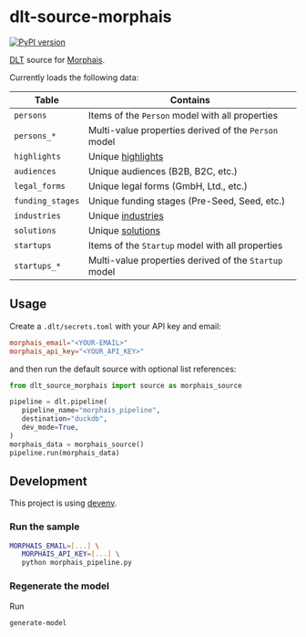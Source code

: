 # dlt-source-morphais

[![PyPI version](https://img.shields.io/pypi/v/dlt-source-morphais)](https://pypi.org/project/dlt-source-morphais/)

[DLT](htps://www.github.com/dlt-hub/dlt) source for [Morphais](https://www.morphais.com/).

Currently loads the following data:

| Table | Contains |
| -- | -- |
| `persons` | Items of the `Person` model with all properties |
| `persons_*` | Multi-value properties derived of the `Person` model |
| `highlights` | Unique [highlights](https://morphais.readme.io/reference/filter-functions#highlights) |
| `audiences` | Unique audiences (B2B, B2C, etc.)  |
| `legal_forms` | Unique legal forms (GmbH, Ltd., etc.) |
| `funding_stages` | Unique funding stages (Pre-Seed, Seed, etc.)  |
| `industries` | Unique [industries](https://morphais.readme.io/reference/filter-functions#industries) |
| `solutions` | Unique [solutions](https://morphais.readme.io/reference/filter-functions#solutions) |
| `startups` | Items of the `Startup` model with all properties |
| `startups_*` | Multi-value properties derived of the `Startup` model |

## Usage

Create a `.dlt/secrets.toml` with your API key and email:

```toml
morphais_email="<YOUR-EMAIL>"
morphais_api_key="<YOUR_API_KEY>"
```

and then run the default source with optional list references:

```py
from dlt_source_morphais import source as morphais_source

pipeline = dlt.pipeline(
   pipeline_name="morphais_pipeline",
   destination="duckdb",
   dev_mode=True,
)
morphais_data = morphais_source()
pipeline.run(morphais_data)
```

## Development

This project is using [devenv](https://devenv.sh/).

### Run the sample

```sh
MORPHAIS_EMAIL=[...] \
   MORPHAIS_API_KEY=[...] \
   python morphais_pipeline.py
```

### Regenerate the model

Run

```sh
generate-model
```
